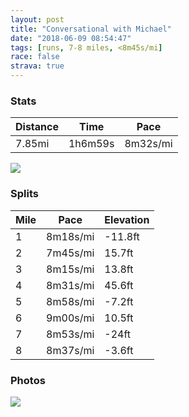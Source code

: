```yaml
---
layout: post
title: "Conversational with Michael"
date: "2018-06-09 08:54:47"
tags: [runs, 7-8 miles, <8m45s/mi]
race: false
strava: true
---
```


### Stats

| Distance | Time | Pace |
|----------|------|------|
|7.85mi|1h6m59s|8m32s/mi|

<img src='https://maps.googleapis.com/maps/api/staticmap?maptype=roadmap&path=enc:mxrwFzkqbMz@qC_FmDHmEi`@eX}BEio@ce@{MuFoLuKyLkEgD}EqLgFqNqMeBt@_B~JyBmBgDdEmBxLmErJm@fHmTbCyFoB{B}FsKwLsDwAcGjAgG{I}NiDoPuMgCeEu@yNyZaTeKwAoGhBcPeNgLXCxCdDtH^zUpL|IbDtFpHlArF~MnF`ChJoAlL`MdHR~TnZdNZnDhIhMhGvL`P&key=AIzaSyC1MId7bFpkLXNAaYhBSTb8jLyiSqzbDtM&size=800x800&markers=color:yellow|label:S|40.73367,-73.98606&markers=color:green|label:F|40.769729999999996,-73.97969999999997'>

### Splits

| Mile | Pace | Elevation |
|------|------|-----------|
|1|8m18s/mi|-11.8ft|
|2|7m45s/mi|15.7ft|
|3|8m15s/mi|13.8ft|
|4|8m31s/mi|45.6ft|
|5|8m58s/mi|-7.2ft|
|6|9m00s/mi|10.5ft|
|7|8m53s/mi|-24ft|
|8|8m37s/mi|-3.6ft|

### Photos
<img src='https://dgtzuqphqg23d.cloudfront.net/5LxLnmIXJdQPfHR76KrMnckqU1tPq9FWt_pcNN7fhgk-577x768.jpg'>

